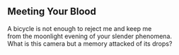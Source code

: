 Meeting Your Blood
------------------
A bicycle is not enough to reject me and keep me  
from the moonlight evening of your slender phenomena.  
What is this camera but a memory attacked of its drops?  
